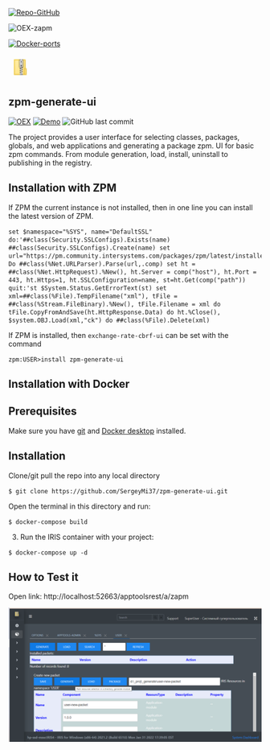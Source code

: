 [![Repo-GitHub](https://img.shields.io/badge/dynamic/xml?color=gold&label=GitHub%20module.xml&prefix=ver.&query=%2F%2FVersion&url=https%3A%2F%2Fraw.githubusercontent.com%2Fsergeymi37%2Fexzpm-generate-ui%2Fmaster%2Fmodule.xml)](https://raw.githubusercontent.com/sergeymi37/zpm-generate-ui/master/module.xml)
 
![OEX-zapm](https://img.shields.io/badge/dynamic/json?url=https:%2F%2Fpm.community.intersystems.com%2Fpackages%2Fzpm-generate-ui%2F&label=ZPM-pm.community.intersystems.com&query=$.version&color=green&prefix=zpm-generate-ui)
 
[![Docker-ports](https://img.shields.io/badge/dynamic/yaml?color=blue&label=docker-compose&prefix=ports%20-%20&query=%24.services.iris.ports&url=https%3A%2F%2Fraw.githubusercontent.com%2Fsergeymi37%2Fzpm-generate-ui%2Fmaster%2Fdocker-compose.yml)](https://raw.githubusercontent.com/sergeymi37/zpm-generate-ui/master/docker-compose.yml)

![Link](https://raw.githubusercontent.com/sergeymi37/zpm-generate-ui/master/doc/icon-z.png)
## zpm-generate-ui

 [![OEX](https://img.shields.io/badge/Available%20on-Intersystems%20Open%20Exchange-00b2a9.svg)](https://openexchange.intersystems.com/package/zpm-generate-ui)
 [![Demo](https://img.shields.io/badge/Demo%20on-GCR-black)](https://zpm-ui.demo.community.intersystems.com/apptoolsrest/a/rate&class=appmsw.python.demo)
 <img alt="GitHub last commit" src="https://img.shields.io/github/last-commit/SergeyMi37/zpm-generate-ui">

 The project provides a user interface for selecting classes, packages, globals, and web applications and generating a package zpm.
 UI for basic zpm commands. From module generation, load, install, uninstall to publishing in the registry.
 
## Installation with ZPM

If ZPM the current instance is not installed, then in one line you can install the latest version of ZPM.
```
set $namespace="%SYS", name="DefaultSSL" do:'##class(Security.SSLConfigs).Exists(name) ##class(Security.SSLConfigs).Create(name) set url="https://pm.community.intersystems.com/packages/zpm/latest/installer" Do ##class(%Net.URLParser).Parse(url,.comp) set ht = ##class(%Net.HttpRequest).%New(), ht.Server = comp("host"), ht.Port = 443, ht.Https=1, ht.SSLConfiguration=name, st=ht.Get(comp("path")) quit:'st $System.Status.GetErrorText(st) set xml=##class(%File).TempFilename("xml"), tFile = ##class(%Stream.FileBinary).%New(), tFile.Filename = xml do tFile.CopyFromAndSave(ht.HttpResponse.Data) do ht.%Close(), $system.OBJ.Load(xml,"ck") do ##class(%File).Delete(xml)
```
If ZPM is installed, then `exchange-rate-cbrf-ui` can be set with the command
```
zpm:USER>install zpm-generate-ui
```
## Installation with Docker

## Prerequisites
Make sure you have [git](https://git-scm.com/book/en/v2/Getting-Started-Installing-Git) and [Docker desktop](https://www.docker.com/products/docker-desktop) installed.

## Installation
Clone/git pull the repo into any local directory

```
$ git clone https://github.com/SergeyMi37/zpm-generate-ui.git
```

Open the terminal in this directory and run:

```
$ docker-compose build
```

3. Run the IRIS container with your project:

```
$ docker-compose up -d
```

## How to Test it
Open link: http://localhost:52663/apptoolsrest/a/zapm

![Link](https://raw.githubusercontent.com/sergeymi37/zpm-generate-ui/master/doc/Screenshot_13.png)
